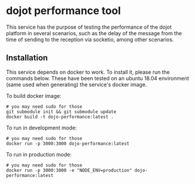 # dojot performance tool

This service has the purpose of testing the performance of the dojot platform in several scenarios, 
such as the delay of the message from the time of sending to the reception via socketio, among other scenarios.

## Installation

This service depends on docker to work. To install it, please run the
commands below. These have been tested on an ubuntu 18.04 environment (same used when generating)
the service's docker image.

To build docker image:

```shell
# you may need sudo for those
git submodule init && git submodule update
docker build -t dojo-performance:latest .
```

To run in development mode:

```shell
# you may need sudo for those
docker run -p 3000:3000 dojo-performance:latest
```

To run in production mode:

```shell
# you may need sudo for those
docker run -p 3000:3000 -e "NODE_ENV=production" dojo-performance:latest
```

